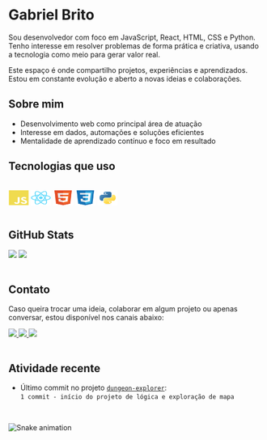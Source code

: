 # Gabriel Brito

Sou desenvolvedor com foco em JavaScript, React, HTML, CSS e Python. Tenho interesse em resolver problemas de forma prática e criativa, usando a tecnologia como meio para gerar valor real.

Este espaço é onde compartilho projetos, experiências e aprendizados. Estou em constante evolução e aberto a novas ideias e colaborações.

## Sobre mim

- Desenvolvimento web como principal área de atuação
- Interesse em dados, automações e soluções eficientes
- Mentalidade de aprendizado contínuo e foco em resultado

## Tecnologias que uso

<div style="display: inline_block"><br>
  <img align="center" alt="JavaScript" height="30" width="40" 
       src="https://raw.githubusercontent.com/devicons/devicon/master/icons/javascript/javascript-plain.svg">
  <img align="center" alt="React" height="30" width="40" 
       src="https://raw.githubusercontent.com/devicons/devicon/master/icons/react/react-original.svg">
  <img align="center" alt="HTML" height="30" width="40" 
       src="https://raw.githubusercontent.com/devicons/devicon/master/icons/html5/html5-original.svg">
  <img align="center" alt="CSS" height="30" width="40" 
       src="https://raw.githubusercontent.com/devicons/devicon/master/icons/css3/css3-original.svg">
  <img align="center" alt="Python" height="30" width="40" 
       src="https://raw.githubusercontent.com/devicons/devicon/master/icons/python/python-original.svg">
</div>

<br/>

## GitHub Stats

<div>
  <img height="180em" src="https://github-readme-stats.vercel.app/api?username=Britto-Gabriel&show_icons=true&theme=tokyonight&include_all_commits=true&count_private=true"/>
  <img height="180em" src="https://github-readme-stats.vercel.app/api/top-langs/?username=Britto-Gabriel&layout=compact&langs_count=6&theme=tokyonight"/>
</div>

<br/>

## Contato

Caso queira trocar uma ideia, colaborar em algum projeto ou apenas conversar, estou disponível nos canais abaixo:

<div> 
  <a href="mailto:gsantosbrito31@gmail.com">
    <img src="https://img.shields.io/badge/-Gmail-%23333?style=for-the-badge&logo=gmail&logoColor=white">
  </a>
  <a href="https://www.linkedin.com/in/gabriel-brito-02b359173/" target="_blank">
    <img src="https://img.shields.io/badge/-LinkedIn-%230077B5?style=for-the-badge&logo=linkedin&logoColor=white">
  </a> 
  <a href="https://www.instagram.com/gabrielbrito029/" target="_blank">
    <img src="https://img.shields.io/badge/-Instagram-%23E4405F?style=for-the-badge&logo=instagram&logoColor=white">
  </a>
</div>

<br/>

## Atividade recente

- Último commit no projeto [`dungeon-explorer`](https://github.com/Britto-Gabriel/dungeon-explorer):  
  `1 commit - início do projeto de lógica e exploração de mapa`

<br/>

![Snake animation](https://github.com/devemdobro/devemdobro/blob/output/github-contribution-grid-snake.svg)
